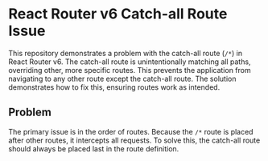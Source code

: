 # React Router v6 Catch-all Route Issue

This repository demonstrates a problem with the catch-all route (`/*`) in React Router v6.  The catch-all route is unintentionally matching all paths, overriding other, more specific routes.  This prevents the application from navigating to any other route except the catch-all route. The solution demonstrates how to fix this, ensuring routes work as intended.

## Problem

The primary issue is in the order of routes. Because the `/*` route is placed after other routes, it intercepts all requests. To solve this, the catch-all route should always be placed last in the route definition.